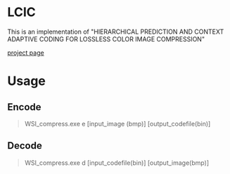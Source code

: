 LCIC
====

This is an implementation of "HIERARCHICAL PREDICTION AND CONTEXT ADAPTIVE CODING FOR LOSSLESS COLOR IMAGE COMPRESSION"

[project page](http://ispl.snu.ac.kr/light4u/project/LCIC/)

Usage
=====

Encode
------

> WSI_compress.exe e [input_image (bmp)] [output_codefile(bin)]

Decode
------

> WSI_compress.exe d [input_codefile(bin)] [output_image(bmp)]
